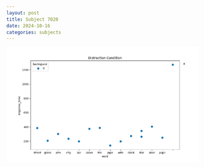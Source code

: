 ```yaml
---
layout: post
title: Subject 7020
date: 2024-10-16
categories: subjects
---
```


![](data/7020/run-5/7020_rt_acc_fuzzy_delay.png)
